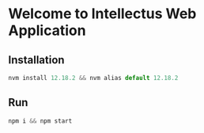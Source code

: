 # Welcome to Intellectus Web Application

## Installation
```js
nvm install 12.18.2 && nvm alias default 12.18.2
```
## Run
```js
npm i && npm start
```

